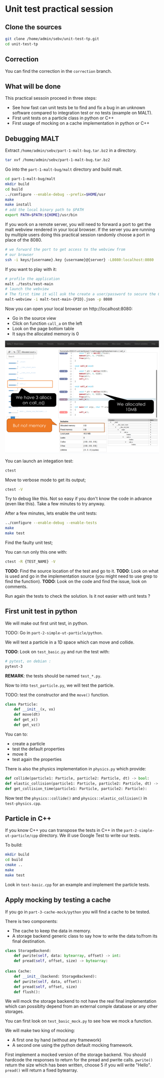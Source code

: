 Unit test practical session
===========================

Clone the sources
-----------------

```sh
git clone /home/admin/sebv/unit-test-tp.git
cd unit-test-tp
```

Correction
----------

You can find the correction in the `correction` branch.

What will be done
-----------------

This practical sessoin proceed in three steps:

 - See how fast can unit tests be to find and fix a bug in an unknown software compared to integration test or no tests (example on MALT).
 - First unit tests on a particle class in python or C++
 - First usage of mocking on a cache implementation in python or C++

Debugging MALT
--------------

Extract `/home/admin/sebv/part-1-malt-bug.tar.bz2` in a directory.

```sh
tar xvf /home/admin/sebv/part-1-malt-bug.tar.bz2
```

Go into the `part-1-malt-bug/malt` directory and build malt.

```sh
cd part-1-malt-bug/malt
mkdir build
cd build
../configure --enable-debug --prefix=$HOME/usr
make
make install
# add the local binary path to $PATH
export PATH=$PATH:${HOME}/usr/bin
```

If you work on a remote server, you will need to forward
a port to get the malt webview rendered in your local browser.
If the server you are running by multiple users doing this
practical session randomly choose a port in place of the
8080.

```sh
# we forward the port to get access to the webview from
# our browser
ssh -i keys/{username}.key {username}@{server} -L8080:localhost:8080
```

If you want to play with it:

```sh
# profile the application
malt ./tests/test-main
# launch the webview
# The first time it will ask the create a user/password to secure the GUI
malt-webview -i malt-test-main-{PID}.json -p 8080
```

Now you can open your local browser on http://localhost:8080:
 - Go in the source view
 - Click on function `call_a` on the left
 - Look on the page bottom table
 - It says the allocated memory is 0

![Malt bug seen in the webview](images/malt-webview-bug.png)

You can launch an integation test:

```sh
ctest
```

Move to verbose mode to get its output;

```sh
ctest -V
```

Try to debug like this. Not so easy if you don't know the code in advance (even like this). 
Take a few minutes to try anyway.

After a few minutes, lets enable the unit tests:

```sh
../configure --enable-debug --enable-tests
make
make test
```

Find the faulty unit test;

You can run only this one with:

```sh
ctest -R {TEST_NAME} -V
```

**TODO**: Find the source location of the test and go to it.
**TODO**: Look on what is used and go in the implementation source (you might need to use grep to find the function).
**TODO**: Look on the code and find the issue, look on comments.

Run again the tests to check the solution.
Is it not easier with unit tests ?

First unit test in python
-------------------------

We will make out first unit test, in python.

TODO: Go in `part-2-simple-ut-particle/python`.

We will test a particle in a 1D space which can move and collide.

**TODO**: Look on `test_basic.py` and run the test with:

```sh
# pytest, on debian :
pytest-3
```

**REMARK**: the tests should be named `test_*.py`.

Now to into `test_particle.py`, we will test the particle.

TODO: test the constructor and the `move()` function.

```python
class Particle:
	def __init__(x, vx)
	def move(dt)
	def get_x()
	def get_vz()
```

You can to:
 - create a particle
 - test the default properties
 - move it
 - test again the properties

There is also the physics implementation in `physics.py` which provide:

```python
def collide(particle1: Particle, particle2: Particle, dt) -> bool:
def elastic_collision(particle1: Particle, particle2: Particle, dt) -> bool:
def get_collision_time(particle1: Particle, particle2: Particle):
```

Now test the `physics::collide()` and `physics::elastic_collision()` in `test-physics.cpp`.

Particle in C++
---------------

If you know C++ you can transpose the tests in C++ in the `part-2-simple-ut-particle/cpp` directory. We ill use Google Test to
write our tests.

To build:

```sh
mkdir build
cd build
cmake ..
make
make test
```

Look in `test-basic.cpp` for an example and implement the particle tests.

Apply mocking by testing a cache
--------------------------------

If you go in `part-3-cache-mock/python` you will find a cache to be tested.

There is two components:
 - The cache to keep the data in memory.
 - A storage backend generic class to say how to write the data to/from its final destination.

```python
class StorageBackend:
	def pwrite(self, data: bytearray, offset) -> int:
	def pread(self, offset, size) -> bytearray:

class Cache:
	def __init__(backend: StorageBackend):
	def pwrite(self, data, offset):
	def pread(self, offset, size)
	def flush():
```

We will mock the storage backend to not have the real final implementation
which can possiblty depend from an external comple database or
any other storages.

You can first look on `test_basic_mock.py` to see how we mock a function.

We will make two king of mocking:
 - A first one by hand (without any framework)
 - A second one using the python default mocking framework.

First implement a mocked version of the storage backend. You should
hardcode the responses to return for the pread and pwrite calls.
`pwrite()` return the size which has been written, choose 5 if you will write "Hello". `pread()` will return a fixed bytearray.


